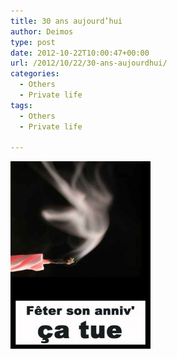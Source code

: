 ```yaml
---
title: 30 ans aujourd’hui
author: Deimos
type: post
date: 2012-10-22T10:00:47+00:00
url: /2012/10/22/30-ans-aujourdhui/
categories:
  - Others
  - Private life
tags:
  - Others
  - Private life

---
```


![anni-224x300](/images/anni-224x300.jpg)
